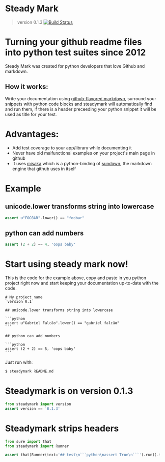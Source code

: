 # Steady Mark
> version 0.1.3
[![Build Status](https://secure.travis-ci.org/gabrielfalcao/steadymark.png)](http://travis-ci.org/gabrielfalcao/steadymark)

# Turning your github readme files into python test suites since 2012

Steady Mark was created for python developers that love Github and
markdown.

## How it works:

Write your documentation using [github-flavored markdown](http://github.github.com/github-flavored-markdown/), surround your
snippets with python code blocks and steadymark will automatically
find and run them, if there is a header preceeding your python snippet
it will be used as title for your test.

# Advantages:

* Add test coverage to your app/library while documenting it
* Never have old malfunctional examples on your project's main page in github
* It uses [misaka](http://misaka.61924.nl/) which is a python-binding of [sundown](https://github.com/tanoku/sundown), the markdown engine that github uses in itself

# Example

## unicode.lower transforms string into lowercase

```python
assert u"FOOBAR".lower() == "foobar"
```

## python can add numbers

```python
assert (2 + 2) == 4, 'oops baby'
```

# Start using steady mark now!

This is the code for the example above, copy and paste in you python
project right now and start keeping your documentation up-to-date with
the code.

    # My project name
    `version 0.1`

    ## unicode.lower transforms string into lowercase

    ```python
    assert u"Gabriel Falcão".lower() == "gabriel falcão"
    ```

    ## python can add numbers

    ```python
    assert (2 + 2) == 5, 'oops baby'
    ```

Just run with:

```bash
$ steadymark README.md
```

# Steadymark is on version 0.1.3

```python
from steadymark import version
assert version == '0.1.3'
```

# Steadymark strips headers

```python
from sure import that
from steadymark import Runner

assert that(Runner(text='## test\n```python\nassert True\n```').run().tests).equals([{u'code': u'assert True', u'title': u'test'}])
```

